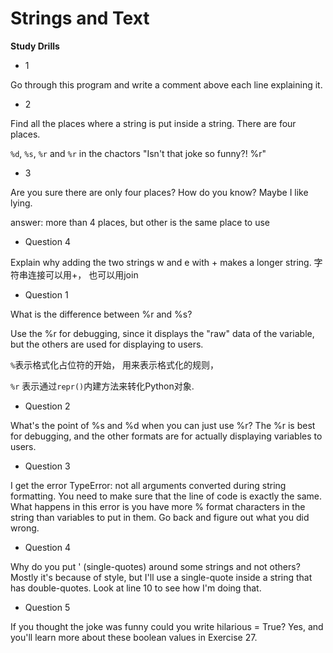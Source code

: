 # Strings and Text

**Study Drills**

- 1

Go through this program and write a comment above each line explaining it.

- 2

Find all the places where a string is put inside a string. There are four places.

``%d``, ``%s``, ``%r`` and ``%r`` in the chactors "Isn't that joke so funny?! %r"


- 3

Are you sure there are only four places? How do you know? Maybe I like lying.

answer: more than 4 places, but other is the same place to use


- Question 4

Explain why adding the two strings w and e with + makes a longer string.
字符串连接可以用+， 也可以用join

- Question 1

What is the difference between %r and %s?


Use the %r for debugging, since it displays the "raw" data of the variable, 
but the others are used for displaying to users.

``%``表示格式化占位符的开始， 用来表示格式化的规则，

``%r`` 表示通过``repr()``内建方法来转化Python对象. 

- Question 2

What's the point of %s and %d when you can just use %r?
The %r is best for debugging, and the other formats are for actually displaying variables to users.

- Question 3

I get the error TypeError: not all arguments converted during string formatting.
You need to make sure that the line of code is exactly the same. 
What happens in this error is you have more % format characters in the string than variables to put in them. 
Go back and figure out what you did wrong.

- Question 4

Why do you put ' (single-quotes) around some strings and not others?
Mostly it's because of style, but I'll use a single-quote inside a string that has double-quotes. 
Look at line 10 to see how I'm doing that.


- Question 5

If you thought the joke was funny could you write hilarious = True?
Yes, and you'll learn more about these boolean values in Exercise 27.